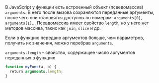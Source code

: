 В JavaScript у функции есть встроенный объект (псведомассив) `arguments`. В него после вызова сохраняются переданные аргументы, после чего они становятся доступны по номерам: `arguments[0]`, `arguments[1]`… Псевдомассив имеет свойство `length`, но у него нет методов массива, таких как `join`, `slice` и др.

Если в функцию передано аргументов больше, чем параметров, получить их значения, можно перебрав `arguments`.

`arguments.length` – свойство, содержащее число аргументов переданных в функцию

```javascript
function myFunc(a, b) {
  return arguments.length;
}
```
